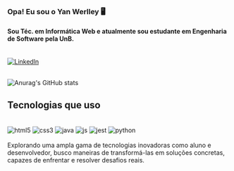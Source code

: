 ### Opa! Eu sou o Yan Werlley 🖥️
#### Sou Téc. em Informática Web e atualmente sou estudante em Engenharia de Software pela UnB.

<br/>[![Linkedln](https://img.shields.io/badge/LinkedIn-0077B5?style=for-the-badge&logo=linkedin&logoColor=white)](https://www.linkedin.com/in/yan-werlley-a944821ba/)

<br/>![Anurag's GitHub stats](https://github-readme-stats.vercel.app/api?username=YanWerlley&show_icons=true&theme=dracula)

## Tecnologias que uso

<div style="display: inline_block"><br/>
  <img align="center" alt="html5" src="https://img.shields.io/badge/HTML5-E34F26?style=for-the-badge&logo=html5&logoColor=white">
  <img align="center" alt="css3" src="https://img.shields.io/badge/CSS3-1572B6?style=for-the-badge&logo=css3&logoColor=white">
  <img align="center" alt="java" src="https://img.shields.io/badge/Java-ED8B00?style=for-the-badge&logo=openjdk&logoColor=white">
  <img align="center" alt="js" src="https://img.shields.io/badge/JavaScript-F7DF1E?style=for-the-badge&logo=javascript&logoColor=black">
  <img align="center" alt="jest" src="https://img.shields.io/badge/Jest-323330?style=for-the-badge&logo=Jest&logoColor=white">
  <img align="center" alt="python" src="https://img.shields.io/badge/Python-14354C?style=for-the-badge&logo=python&logoColor=white">
</div><br/>
Explorando uma ampla gama de tecnologias inovadoras como aluno e desenvolvedor, busco maneiras de transformá-las em soluções concretas, capazes de enfrentar e resolver desafios reais.
